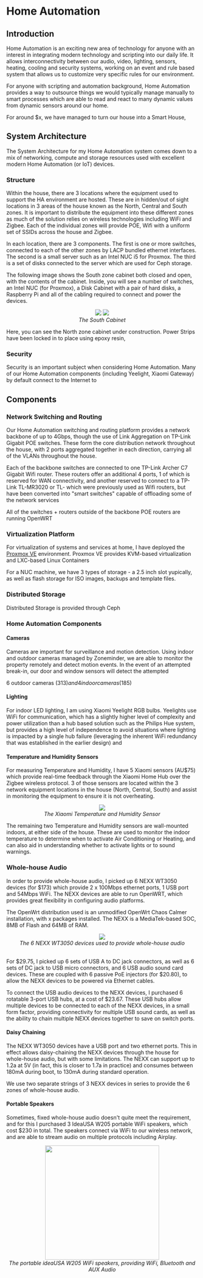 # Home Automation

## Introduction

Home Automation is an exciting new area of technology for anyone with an interest in integrating modern technology and scripting into our daily life. It allows interconnectivity between our audio, video, lighting, sensors, heating, cooling and security systems, working on an event and rule based system that allows us to customize very specific rules for our environment.

For anyone with scripting and automation background, Home Automation provides a way to outsource things we would typically manage manually to smart processes which are able to read and react to many dynamic values from dynamic sensors around our home.

For around $x, we have managed to turn our house into a Smart House, 

## System Architecture

The System Architecture for my Home Automation system comes down to a mix of networking, compute and storage resources used with excellent modern Home Automation (or IoT) devices. 

### Structure

Within the house, there are 3 locations where the equipment used to support the HA environment are hosted. These are in hidden/out of sight locations in 3 areas of the house known as the North, Central and South zones. It is important to distribute the equipment into these different zones as much of the solution relies on wireless technologies including WiFi and Zigbee. Each of the individual zones will provide POE, Wifi with a uniform set of SSIDs across the house and Zigbee.

In each location, there are 3 components. The first is one or more switches, connected to each of the other zones by LACP bundled ethernet interfaces. The second is a small server such as an Intel NUC i5 for Proxmox. The third is a set of disks connected to the server which are used for Ceph storage.

The following image shows the South zone cabinet both closed and open, with the contents of the cabinet. Inside, you will see a number of switches, an Intel NUC (for Proxmox), a Disk Cabinet with a pair of hard disks, a Raspberry Pi and all of the cabling required to connect and power the devices.

<center>
  <img src="images/IMG_20170417_122401_s.jpg" /> <img src="images/IMG_20170417_122622_s.jpg" />
  <br /><i>The South Cabinet</i>
</center>

Here, you can see the North zone cabinet under construction. Power Strips have been locked in to place using epoxy resin, 

### Security

Security is an important subject when considering Home Automation. Many of our Home Automation components (including Yeelight, Xiaomi Gateway) by default connect to the Internet to 

## Components

### Network Switching and Routing

Our Home Automation switching and routing platform provides a network backbone of up to 4Gbps, though the use of Link Aggregation on TP-Link Gigabit POE switches. These form the core distribution network throughout the house, with 2 ports aggregated together in each direction, carrying all of the VLANs throughout the house.

Each of the backbone switches are connected to one TP-Link Archer C7 Gigabit Wifi router. These routers offer an additional 4 ports, 1 of which is reserved for WAN connectivity, and another reserved to connect to a TP-Link TL-MR3020 or TL- which were previously used as Wifi routers, but have been converted into "smart switches" capable of offloading some of the network services

All of the switches + routers outside of the backbone POE routers are running OpenWRT 

### Virtualization Platform

For virtualization of systems and services at home, I have deployed the [Proxmox VE](https://www.proxmox.com) environment. Proxmox VE provides KVM-based virtualization and LXC-based Linux Containers

For a NUC machine, we have 3 types of storage - a 2.5 inch slot yupically, as well as flash storage for ISO images, backups and template files. 

### Distributed Storage

Distributed Storage is provided through Ceph 

### Home Automation Components

#### Cameras

Cameras are important for surveillance and motion detection. Using indoor and outdoor cameras managed by Zoneminder, we are able to monitor the property remotely and detect motion events. In the event of an attempted break-in, our door and window sensors will detect the attempted 

6 outdoor cameras ($313) and 4 indoor cameras ($185) 

#### Lighting

For indoor LED lighting, I am using Xiaomi Yeelight RGB bulbs. Yeelights use WiFi for communication, which has a slightly higher level of complexity and power utilization than a hub based solution such as the Philips Hue system, but provides a high level of independence to avoid situations where lighting is impacted by a single hub failure (leveraging the inherent WiFi redundancy that was established in the earlier design) and 

#### Temperature and Humidity Sensors

For measuring Temperature and Humidity, I have 5 Xiaomi sensors (AU$75) which provide real-time feedback through the Xiaomi Home Hub over the Zigbee wireless protocol. 3 of those sensors are located within the 3 network equipment locations in the house (North, Central, South) and assist in monitoring the equipment to ensure it is not overheating.

<center>
  <img src="images/IMG_20170417_122142_c.jpg" />
  <br /><i>The Xiaomi Temperature and Humidity Sensor</i>
</center>

<p>The remaining two Temperature and Humidity sensors are wall-mounted indoors, at either side of the house. These are used to monitor the indoor temperature to determine when to activate Air Conditioning or Heating, and can also aid in understanding whether to activate lights or to sound warnings.

### Whole-house Audio

In order to provide whole-house audio, I picked up 6 NEXX WT3050 devices (for $173) which provide 2 x 100Mbps ethernet ports, 1 USB port and 54Mbps WiFi. The NEXX devices are able to run OpenWRT, which provides great flexibility in configuring audio platforms.

The OpenWrt distribution used is an unmodified OpenWrt Chaos Calmer installation, with x packages installed. The NEXX is a MediaTek-based SOC, 8MB of Flash and 64MB of RAM.

<center>
  <img src="images/IMG_20170409_175646.jpg" />
  <br /><i>The 6 NEXX WT3050 devices used to provide whole-house audio</i>
</center>

<br />For $29.75, I picked up 6 sets of USB A to DC jack connectors, as well as 6 sets of DC jack to USB micro connectors, and 6 USB audio sound card devices. These are coupled with 6 passive PoE injectors (for $20.80), to allow the NEXX devices to be powered via Ethernet cables.

To connect the USB audio devices to the NEXX devices, I purchased 6 rotatable 3-port USB hubs, at a cost of $23.67. These USB hubs allow multiple devices to be connected to each of the NEXX devices, in a small form factor, providing connectivity for multiple USB sound cards, as well as the ability to chain multiple NEXX devices together to save on switch ports.

#### Daisy Chaining

The NEXX WT3050 devices have a USB port and two ethernet ports. This in effect allows daisy-chaining the NEXX devices through the house for whole-house audio, but with some limitations. The NEXX can support up to 1.2a at 5V (in fact, this is closer to 1.7a in practice) and consumes between 180mA during boot, to 130mA during standard operation.

We use two separate strings of 3 NEXX devices in series to provide the 6 zones of whole-house audio. 

#### Portable Speakers

Sometimes, fixed whole-house audio doesn't quite meet the requirement, and for this I purchased 3 IdeaUSA W205 portable WiFi speakers, which cost $230 in total. The speakers connect via WiFi to our wireless network, and are able to stream audio on multiple protocols including Airplay.

<center>
  <img src="images/IMG_20170409_163837.jpg" width=300 />
  <br /><i>The portable ideaUSA W205 WiFi speakers, providing WiFi, Bluetooth and AUX Audio</i>
</center>


